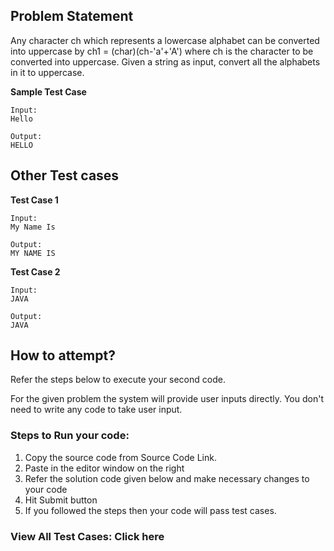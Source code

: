 ## Problem Statement

Any character ch which represents a lowercase alphabet can be converted into
uppercase by ch1 = (char)(ch-'a'+'A') where ch is the character to be converted
into uppercase.
Given a string as input, convert all the alphabets in it to uppercase.

**Sample Test Case**
```
Input:
Hello

Output:
HELLO
```
## Other Test cases

**Test Case 1**
```
Input:
My Name Is

Output:
MY NAME IS
```
**Test Case 2**
```
Input:
JAVA

Output:
JAVA
```
## How to attempt?

Refer the steps below to execute your second code.

For the given problem the system will provide user inputs directly. You don't need to write any code to take user input.

### Steps to Run your code:

1. Copy the source code from Source Code Link.
2. Paste in the editor window on the right
3. Refer the solution code given below and make necessary changes to your code
4. Hit Submit button
5. If you followed the steps then your code will pass test cases.
### View All Test Cases: Click here
